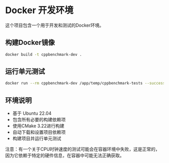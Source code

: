 # Docker 开发环境

这个项目包含一个用于开发和测试的Docker环境。

## 构建Docker镜像

```bash
docker build -t cppbenchmark-dev .
```

## 运行单元测试

```bash
docker run --rm cppbenchmark-dev /app/temp/cppbenchmark-tests --success
```

## 环境说明

- 基于 Ubuntu 22.04
- 包含所有必要的构建依赖项
- 使用CMake 3.22进行构建
- 自动下载和设置项目依赖项
- 构建项目并运行单元测试

注意：有一个关于CPU时钟速度的测试可能会在容器环境中失败，这是正常的，因为它依赖于特定的硬件信息，在容器中可能无法正确获取。